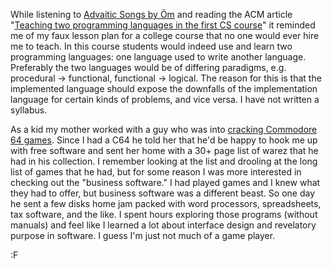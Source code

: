 While listening to [Advaitic Songs by Öm](https://www.amazon.com/Advaitic-Songs-Om/dp/B0083GJ1M6/?tag=fogus-20) and reading the ACM article "[Teaching two programming languages in the first CS course](https://cacm.acm.org/blogs/blog-cacm/228006-teaching-two-programming-languages-in-the-first-cs-course/fulltext)" it reminded me of my faux lesson plan for a college course that no one would ever hire me to teach. In this course students would indeed use and learn two programming languages: one language used to write another language. Preferably the two languages would be of differing paradigms, e.g. procedural -> functional, functional -> logical. The reason for this is that the implemented language should expose the downfalls of the implementation language for certain kinds of problems, and vice versa. I have not written a syllabus.

As a kid my mother worked with a guy who was into [cracking Commodore 64 games](https://paleotronic.com/2018/06/15/confessions-of-a-disk-cracker-the-secrets-of-4am/). Since I had a C64 he told her that he'd be happy to hook me up with free software and sent her home with a 30+ page list of warez that he had in his collection. I remember looking at the list and drooling at the long list of games that he had, but for some reason I was more interested in checking out the "business software." I had played games and I knew what they had to offer, but business software was a different beast. So one day he sent a few disks home jam packed with word processors, spreadsheets, tax software, and the like. I spent hours exploring those programs (without manuals) and feel like I learned a lot about interface design and revelatory purpose in software. I guess I'm just not much of a game player.

:F
